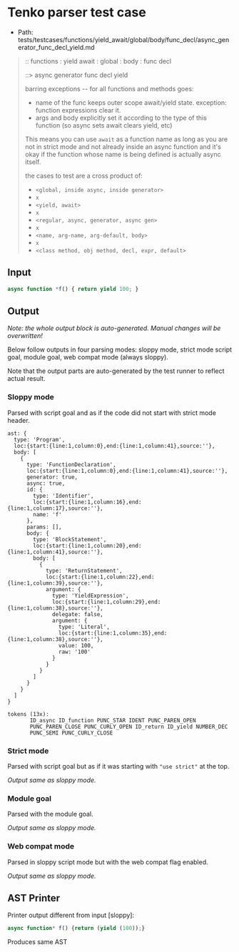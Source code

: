 # Tenko parser test case

- Path: tests/testcases/functions/yield_await/global/body/func_decl/async_generator_func_decl_yield.md

> :: functions : yield await : global : body : func decl
>
> ::> async generator func decl yield
>
> barring exceptions -- for all functions and methods goes:
>
> - name of the func keeps outer scope await/yield state. exception: function expressions clear it.
> - args and body explicitly set it according to the type of this function (so async sets await clears yield, etc)
>
> This means you can use `await` as a function name as long as you are not in strict mode and not already inside an async function and it's okay if the function whose name is being defined is actually async itself.
>
> the cases to test are a cross product of:
>
> - `<global, inside async, inside generator>` 
> - `x` 
> - `<yield, await>`
> - `x` 
> - `<regular, async, generator, async gen>`
> - `x` 
> - `<name, arg-name, arg-default, body>`
> - `x`
> - `<class method, obj method, decl, expr, default>`

## Input

`````js
async function *f() { return yield 100; }
`````

## Output

_Note: the whole output block is auto-generated. Manual changes will be overwritten!_

Below follow outputs in four parsing modes: sloppy mode, strict mode script goal, module goal, web compat mode (always sloppy).

Note that the output parts are auto-generated by the test runner to reflect actual result.

### Sloppy mode

Parsed with script goal and as if the code did not start with strict mode header.

`````
ast: {
  type: 'Program',
  loc:{start:{line:1,column:0},end:{line:1,column:41},source:''},
  body: [
    {
      type: 'FunctionDeclaration',
      loc:{start:{line:1,column:0},end:{line:1,column:41},source:''},
      generator: true,
      async: true,
      id: {
        type: 'Identifier',
        loc:{start:{line:1,column:16},end:{line:1,column:17},source:''},
        name: 'f'
      },
      params: [],
      body: {
        type: 'BlockStatement',
        loc:{start:{line:1,column:20},end:{line:1,column:41},source:''},
        body: [
          {
            type: 'ReturnStatement',
            loc:{start:{line:1,column:22},end:{line:1,column:39},source:''},
            argument: {
              type: 'YieldExpression',
              loc:{start:{line:1,column:29},end:{line:1,column:38},source:''},
              delegate: false,
              argument: {
                type: 'Literal',
                loc:{start:{line:1,column:35},end:{line:1,column:38},source:''},
                value: 100,
                raw: '100'
              }
            }
          }
        ]
      }
    }
  ]
}

tokens (13x):
       ID_async ID_function PUNC_STAR IDENT PUNC_PAREN_OPEN
       PUNC_PAREN_CLOSE PUNC_CURLY_OPEN ID_return ID_yield NUMBER_DEC
       PUNC_SEMI PUNC_CURLY_CLOSE
`````

### Strict mode

Parsed with script goal but as if it was starting with `"use strict"` at the top.

_Output same as sloppy mode._

### Module goal

Parsed with the module goal.

_Output same as sloppy mode._

### Web compat mode

Parsed in sloppy script mode but with the web compat flag enabled.

_Output same as sloppy mode._

## AST Printer

Printer output different from input [sloppy]:

````js
async function* f() {return (yield (100));}
````

Produces same AST
